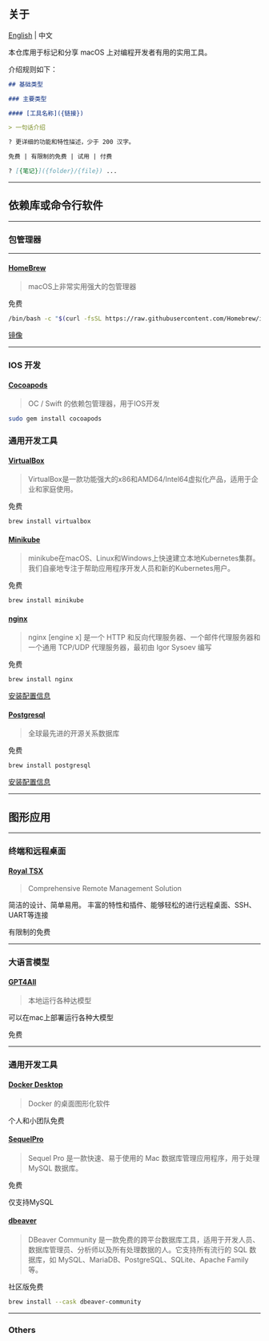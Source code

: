 ## 关于

[English](README.md) | 中文

本仓库用于标记和分享 macOS 上对编程开发者有用的实用工具。

介绍规则如下：

```markdown
## 基础类型

### 主要类型

#### [工具名称]({链接})

> 一句话介绍

? 更详细的功能和特性描述，少于 200 汉字。

免费 | 有限制的免费 | 试用 | 付费

? [{笔记}]({folder}/{file}) ...
```

-----

## 依赖库或命令行软件

-----

### 包管理器

-----

#### [HomeBrew](https://brew.sh/)

> macOS上非常实用强大的包管理器

免费

```bash
/bin/bash -c "$(curl -fsSL https://raw.githubusercontent.com/Homebrew/install/HEAD/install.sh)"
```

[镜像](libs/homebrew.md#mirrors)

-----

### IOS 开发

#### [Cocoapods](https://cocoapods.org/)

> OC / Swift 的依赖包管理器，用于IOS开发

```bash
sudo gem install cocoapods
```

### 通用开发工具

#### [VirtualBox](https://www.virtualbox.org/)

> VirtualBox是一款功能强大的x86和AMD64/Intel64虚拟化产品，适用于企业和家庭使用。


免费

```bash
brew install virtualbox
```

#### [Minikube](https://minikube.sigs.k8s.io/docs/)

> minikube在macOS、Linux和Windows上快速建立本地Kubernetes集群。我们自豪地专注于帮助应用程序开发人员和新的Kubernetes用户。

免费

```bash
brew install minikube
```


#### [nginx](https://nginx.org)

> nginx [engine x] 是一个 HTTP 和反向代理服务器、一个邮件代理服务器和一个通用 TCP/UDP 代理服务器，最初由 Igor Sysoev 编写
> 
免费

```bash
brew install nginx
```

[安装配置信息](libs/nginx.md)

#### [Postgresql](https://www.postgresql.org/)

> 全球最先进的开源关系数据库

免费

```bash
brew install postgresql
```

[安装配置信息](libs/postgresql.md)

-----

## 图形应用

-----

### 终端和远程桌面

#### [Royal TSX](https://royalapps.com/ts/mac/features)

> Comprehensive Remote Management Solution

简洁的设计、简单易用。
丰富的特性和插件、能够轻松的进行远程桌面、SSH、UART等连接

有限制的免费


-----

### 大语言模型

#### [GPT4All](https://www.nomic.ai/gpt4all)

> 本地运行各种达模型

可以在mac上部署运行各种大模型

免费

----- 

### 通用开发工具

#### [Docker Desktop](https://www.docker.com/products/docker-desktop/)

> Docker 的桌面图形化软件

个人和小团队免费

#### [SequelPro](https://sequelpro.com/)

> Sequel Pro 是一款快速、易于使用的 Mac 数据库管理应用程序，用于处理 MySQL 数据库。

免费

仅支持MySQL

#### [dbeaver](https://dbeaver.io/)

> DBeaver Community 是一款免费的跨平台数据库工具，适用于开发人员、数据库管理员、分析师以及所有处理数据的人。它支持所有流行的 SQL 数据库，如 MySQL、MariaDB、PostgreSQL、SQLite、Apache Family 等。

社区版免费

```bash
brew install --cask dbeaver-community
```


-----

### Others
